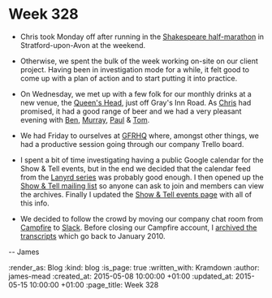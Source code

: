 Week 328
========

* Chris took Monday off after running in the [Shakespeare half-marathon][] in Stratford-upon-Avon at the weekend.

* Otherwise, we spent the bulk of the week working on-site on our client project. Having been in investigation mode for a while, it felt good to come up with a plan of action and to start putting it into practice.

* On Wednesday, we met up with a few folk for our monthly drinks at a new venue, the [Queen's Head][], just off Gray's Inn Road. As [Chris][] had promised, it had a good range of beer and we had a very pleasant evening with [Ben][], [Murray][], [Paul][] & [Tom][].

* We had Friday to ourselves at [GFRHQ][] where, amongst other things, we had a productive session going through our company Trello board.

* I spent a bit of time investigating having a public Google calendar for the Show & Tell events, but in the end we decided that the calendar feed from the [Lanyrd series][] was probably good enough. I then opened up the [Show & Tell mailing list][] so anyone can ask to join and members can view the archives. Finally I updated the [Show & Tell events page][] with all of this info.

* We decided to follow the crowd by moving our company chat room from [Campfire][] to [Slack][]. Before closing our Campfire account, I [archived the transcripts][campfire_export] which go back to January 2010.

-- James

[Shakespeare half-marathon]: http://www.shakespearemarathon.org.uk/
[Queen's Head]: http://queensheadlondon.com/
[Chris]: /chris-roos
[GFRHQ]: https://foursquare.com/v/go-free-range-hq/4ea6be695c5c6cec791b9148
[Lanyrd series]: http://lanyrd.com/series/gfr-show-and-tell/
[Show & Tell mailing list]: https://groups.google.com/a/gofreerange.com/d/forum/show-and-tell
[Show & Tell events page]: /show-and-tell-events
[Campfire]: https://campfirenow.com/
[Slack]: https://slack.com/
[campfire_export]: https://github.com/freerange/campfire_export
[Ben]: https://twitter.com/beng
[Murray]: http://h-lame.com/
[Paul]: http://po-ru.com/
[Tom]: http://codon.com/

:render_as: Blog
:kind: blog
:is_page: true
:written_with: Kramdown
:author: james-mead
:created_at: 2015-05-08 10:00:00 +01:00
:updated_at: 2015-05-15 10:00:00 +01:00
:page_title: Week 328
